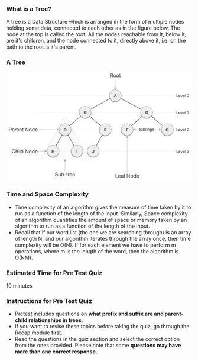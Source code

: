 ### What is a Tree?

A tree is a Data Structure which is arranged in the form of multiple nodes holding some data, connected to each other as in the figure below. The node at the top is called the root. All the nodes reachable from it, below it, are it's children, and the node connected to it, directly above it, i.e. on the path to the root is it's parent.

### A Tree
<img src="images/trie-prerequisite.jpg"/>

### Time and Space Complexity

  -  Time complexity of an algorithm gives the measure of time taken by it to run as a function of the length of the input. Similarly, Space complexity of an algorithm quantifies the amount of space or memory taken by an algorithm to run as a function of the length of the input.
  -  Recall that if our word list (the one we are searching through) is an array of length N, and our algorithm iterates through the array once, then time complexity will be O(N). If for each element we have to perform m operations, where m is the length of the word, then the algorithm is O(NM).

### Estimated Time for Pre Test Quiz

10 minutes

### Instructions for Pre Test Quiz

   - Pretest includes questions on **what prefix and suffix are and parent-child relationships in trees**.
   - If you want to revise these topics before taking the quiz, go through the Recap module first.
   - Read the questions in the quiz section and select the correct option from the ones provided. Please note that some **questions may have more than one correct response**.





